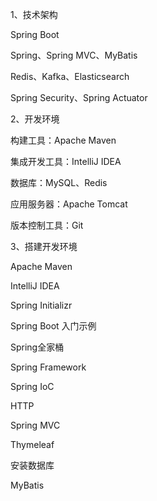 1、技术架构 

Spring Boot 

Spring、Spring MVC、MyBatis 

Redis、Kafka、Elasticsearch 

Spring Security、Spring Actuator

2、开发环境 

构建工具：Apache Maven 

集成开发工具：IntelliJ IDEA 

数据库：MySQL、Redis 

应用服务器：Apache Tomcat 

版本控制工具：Git

3、搭建开发环境

Apache Maven 

IntelliJ IDEA

Spring Initializr 

Spring Boot 入门示例 

Spring全家桶 

Spring Framework 

Spring IoC 

HTTP 

Spring MVC 

Thymeleaf 

安装数据库 

MyBatis 

